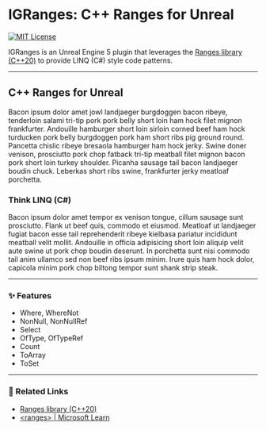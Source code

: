 # IGRanges: C++ Ranges for Unreal
 
 [![MIT License](https://img.shields.io/badge/license-MIT-green.svg?style=flat-square)](/LICENSE)

IGRanges is an Unreal Engine 5 plugin that leverages the [Ranges library (C++20)](https://en.cppreference.com/w/cpp/ranges) to provide LINQ (C#) style code patterns.

----

## C++ Ranges for Unreal

Bacon ipsum dolor amet jowl landjaeger burgdoggen bacon ribeye, tenderloin salami tri-tip pork pork belly short loin ham hock filet mignon frankfurter. Andouille hamburger short loin sirloin corned beef ham hock turducken pork belly burgdoggen pork ham short ribs pig ground round. Pancetta chislic ribeye bresaola hamburger ham hock jerky. Swine doner venison, prosciutto pork chop fatback tri-tip meatball filet mignon bacon pork short loin turkey shoulder. Picanha sausage tail bacon landjaeger boudin chuck. Leberkas short ribs swine, frankfurter jerky meatloaf porchetta.

### Think LINQ (C#)

Bacon ipsum dolor amet tempor ex venison tongue, cillum sausage sunt prosciutto. Flank ut beef quis, commodo et eiusmod. Meatloaf ut landjaeger fugiat bacon esse tail reprehenderit ribeye kielbasa pariatur incididunt meatball velit mollit. Andouille in officia adipisicing short loin aliquip velit aute swine ut pork chop boudin deserunt. In porchetta sunt nisi commodo tail anim ullamco sed non beef ribs ipsum minim. Irure quis ham hock dolor, capicola minim pork chop biltong tempor sunt shank strip steak.

----

### ✨ Features

- Where, WhereNot
- NonNull, NonNullRef
- Select
- OfType, OfTypeRef
- Count
- ToArray
- ToSet

----

### 🔗 Related Links

- [Ranges library (C++20)](https://en.cppreference.com/w/cpp/ranges)
- [\<ranges\> | Microsoft Learn](https://learn.microsoft.com/en-us/cpp/standard-library/ranges)
